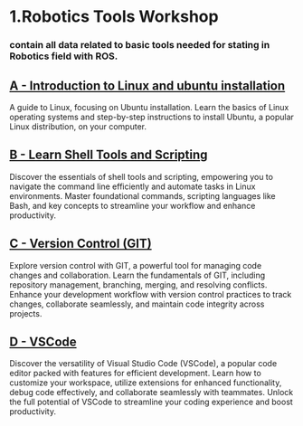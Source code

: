 # 1.Robotics Tools Workshop

### contain all  data related to basic tools needed for  stating in Robotics field with ROS.


## [A - Introduction to Linux and ubuntu installation](<Introduction to Linux and ubuntu installation/Introduction to Linux and ubuntu installation.md>)
A guide to Linux, focusing on Ubuntu installation. Learn the basics of Linux operating systems and step-by-step instructions to install Ubuntu, a popular Linux distribution, on your computer.

## [B - Learn Shell Tools and Scripting](<Learn Shell Tools and Scripting/Learn Shell Tools and Scripting.md>)
Discover the essentials of shell tools and scripting, empowering you to navigate the command line efficiently and automate tasks in Linux environments. Master foundational commands, scripting languages like Bash, and key concepts to streamline your workflow and enhance productivity.


## [C - Version Control (GIT)](<Version Control (GIT)/Version Control (GIT).md>)

Explore version control with GIT, a powerful tool for managing code changes and collaboration. Learn the fundamentals of GIT, including repository management, branching, merging, and resolving conflicts. Enhance your development workflow with version control practices to track changes, collaborate seamlessly, and maintain code integrity across projects.

## [D - VSCode](<VSCode/VSCode.md>)

Discover the versatility of Visual Studio Code (VSCode), a popular code editor packed with features for efficient development. Learn how to customize your workspace, utilize extensions for enhanced functionality, debug code effectively, and collaborate seamlessly with teammates. Unlock the full potential of VSCode to streamline your coding experience and boost productivity.